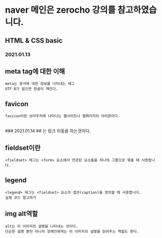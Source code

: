 # naver 메인은 zerocho 강의를 참고하였습니다.

## HTML & CSS basic

### 2021.01.13

## meta tag에 대한 이해 
    meta는 문서에 대한 정보를 나타내는 태그
    UTF-8가 없으면 한글이 깨진다.

##  favicon 
    favicon이란 브라우저에 나타나는 웹사이트나 웹페이지의 아이콘이다.
<br> 
### 2021.01.14
## <a href>
    <a href="주소">
    </a>
    는 링크 이동을 하는것이다.

## fieldset이란
    <fieldset> 태그는 <form> 요소에서 연관된 요소들을 하나의 그룹으로 묶을 때 사용합니다.
## legend
    <legend> 태그는 <fieldset> 요소의 캡션(caption)을 정의할 때 사용합니다.
    실제 코드 참고하기

## img alt역할
    alt는 이 이미지의 설명을 나타내는 것이다. 
    단순한 설명 뿐만 아니라 장애인에게는 이 이미지의 설명을 읽어주는 역할도 한다.
<br>